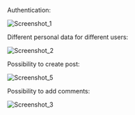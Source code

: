 Authentication:

![Screenshot_1](https://github.com/user-attachments/assets/0ecb1cba-8741-4ef6-a420-282c4cc7b068)

Different personal data for different users:

![Screenshot_2](https://github.com/user-attachments/assets/adfe844d-160f-4bc8-a7c0-791d17e34b41)

Possibility to create post:

![Screenshot_5](https://github.com/user-attachments/assets/cea27127-e283-43d3-b0bd-1971c8246ba0)

Possibility to add comments:

![Screenshot_3](https://github.com/user-attachments/assets/04f58c89-0e7f-42a9-80a1-d5b21c0e3412)

